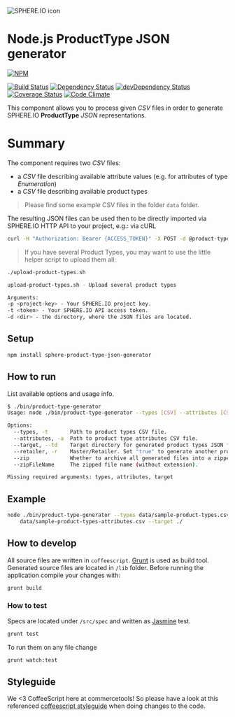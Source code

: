 ![SPHERE.IO icon](https://admin.sphere.io/assets/images/sphere_logo_rgb_long.png)

# Node.js ProductType JSON generator

[![NPM](https://nodei.co/npm/sphere-product-type-json-generator.png?downloads=true)](https://www.npmjs.org/package/sphere-product-type-json-generator)

[![Build Status](https://travis-ci.org/sphereio/sphere-product-type-json-generator.png?branch=master)](https://travis-ci.org/sphereio/sphere-product-type-json-generator) [![Dependency Status](https://david-dm.org/sphereio/sphere-product-type-json-generator.png?theme=shields.io)](https://david-dm.org/sphereio/sphere-product-type-json-generator) [![devDependency Status](https://david-dm.org/sphereio/sphere-product-type-json-generator/dev-status.png?theme=shields.io)](https://david-dm.org/sphereio/sphere-product-type-json-generator#info=devDependencies) [![Coverage Status](https://coveralls.io/repos/sphereio/sphere-product-type-json-generator/badge.png?branch=master)](https://coveralls.io/r/sphereio/sphere-product-type-json-generator?branch=master) [![Code Climate](https://codeclimate.com/github/sphereio/sphere-product-type-json-generator.png)](https://codeclimate.com/github/sphereio/sphere-product-type-json-generator)

This component allows you to process given _CSV_ files in order to generate SPHERE.IO **ProductType** _JSON_ representations.

# Summary
The component requires two _CSV_ files:
* a _CSV_ file describing available attribute values (e.g. for attributes of type _Enumeration_)
* a _CSV_ file describing available product types

> Please find some example CSV files in the folder `data` folder.

The resulting JSON files can be used then to be directly imported via SPHERE.IO HTTP API to your project, e.g.: via cURL

```bash
curl -H "Authorization: Bearer {ACCESS_TOKEN}" -X POST -d @product-type-{NAME}.json https://api.sphere.io/{PROJECT_KEY}/product-types
```

> If you have several Product Types, you may want to use the little helper script to upload them all:

```bash
./upload-product-types.sh

upload-product-types.sh - Upload several product types

Arguments:
-p <project-key> - Your SPHERE.IO project key.
-t <token> - Your SPHERE.IO API access token.
-d <dir> - the directory, where the JSON files are located.
```

## Setup

```bash
npm install sphere-product-type-json-generator
```

## How to run
List available options and usage info.

```bash
$ ./bin/product-type-generator
Usage: node ./bin/product-type-generator --types [CSV] --attributes [CSV] --target [folder] --retailer [boolean]

Options:
  --types, -t       Path to product types CSV file.                                                                            [required]
  --attributes, -a  Path to product type attributes CSV file.                                                                  [required]
  --target, --td    Target directory for generated product types JSON files.                                                   [required]
  --retailer, -r    Master/Retailer. Set "true" to generate another product type file, having an extra attribute "mastersku".  [default: false]
  --zip             Whether to archive all generated files into a zipped file or not.                                          [default: false]
  --zipFileName     The zipped file name (without extension).                                                                  [default: "generated-product-types"]

Missing required arguments: types, attributes, target
```

## Example

```bash
node ./bin/product-type-generator --types data/sample-product-types.csv --attributes \
	data/sample-product-types-attributes.csv --target ./
```

## How to develop

All source files are written in `coffeescript`. [Grunt](http://gruntjs.com/) is used as build tool. Generated source files are located in `/lib` folder. Before running the application compile your changes with:

```bash
grunt build
```

### How to test

Specs are located under `/src/spec` and written as [Jasmine](http://pivotal.github.io/jasmine/) test.
```bash
grunt test
```

To run them on any file change
```bash
grunt watch:test
```

## Styleguide
We <3 CoffeeScript here at commercetools! So please have a look at this referenced [coffeescript styleguide](https://github.com/polarmobile/coffeescript-style-guide) when doing changes to the code.
